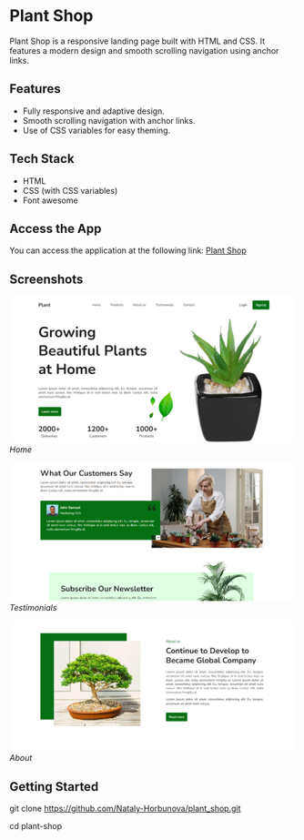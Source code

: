 # Plant Shop

Plant Shop is a responsive landing page built with HTML and CSS. It features a modern design and smooth scrolling navigation using anchor links.

## Features

- Fully responsive and adaptive design.
- Smooth scrolling navigation with anchor links.
- Use of CSS variables for easy theming.

## Tech Stack

- HTML
- CSS (with CSS variables)
- Font awesome

## Access the App

You can access the application at the following link: [Plant Shop](https://nataly-horbunova.github.io/plant_shop/)

## Screenshots

![Home](assets/screenshots/home.png)
_Home_

  

![Testimonials](assets/screenshots/testimonials.png)
_Testimonials_



![About](assets/screenshots/about.png)
_About_

## Getting Started

git clone https://github.com/Nataly-Horbunova/plant_shop.git

cd plant-shop
